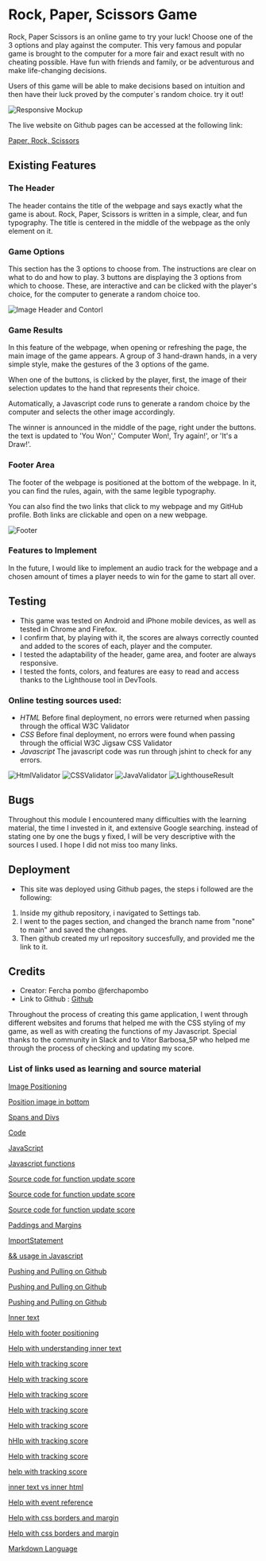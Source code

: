 # Rock, Paper, Scissors Game

Rock, Paper Scissors is an online game to try your luck! Choose one of the 3 options and play against the computer. This very famous and popular game is brought to the computer for a more fair and exact result with no cheating possible. Have fun with friends and family, or be adventurous and make life-changing decisions.

Users of this game will be able to make decisions based on intuition and then have their luck proved by the computer`s random choice. try it out!

![Responsive Mockup](/assets/images/responsive%20sample.jpg)

The live website on Github pages can be accessed at the following link:

[Paper, Rock, Scissors](https://ferchapombo.github.io/paper-rock-scissors/)

## Existing Features

### The Header

The header contains the title of the webpage and says exactly what the game is about. Rock, Paper, Scissors is written in a simple, clear, and fun typography. The title is centered in the middle of the webpage as the only element on it.

### Game Options

This section has the 3 options to choose from. The instructions are clear on what to do and how to play. 3 buttons are displaying the 3 options from which to choose. These, are interactive and can be clicked with the player's choice, for the computer to generate a random choice too.

![Image Header and Contorl](assets/images/headerandcontrolarea.jpg)


### Game Results

In this feature of the webpage, when opening or refreshing the page, the main image of the game appears. A group of 3 hand-drawn hands, in a very simple style, make the gestures of the 3 options of the game.

When one of the buttons, is clicked by the player, first, the image of their selection updates to the hand that represents their choice.

Automatically, a Javascript code runs to generate a random choice by the computer and selects the other image accordingly.

The winner is announced in the middle of the page, right under the buttons. the text is updated to 'You Won',' Computer Won!, Try again!', or 'It's a Draw!'.

### Footer Area

The footer of the webpage is positioned at the bottom of the webpage. In it, you can find the rules, again, with the same legible typography.

You can also find the two links that click to my webpage and my GitHub profile. Both links are clickable and open on a new webpage.

![Footer](assets/images/footer.jpg)

### Features to Implement

In the future, I would like to implement an audio track for the webpage and a chosen amount of times a player needs to win for the game to start all over.

## Testing

* This game was tested on Android and iPhone mobile devices, as well as tested in Chrome and Firefox.
* I confirm that, by playing with it, the scores are always correctly counted and added to the scores of each, player and the computer.
* I tested the adaptability of the header, game area, and footer are always responsive.
* I  tested the fonts, colors, and features are easy to read and access thanks to the Lighthouse tool in DevTools.
  
### Online testing sources used:
* *HTML*
Before final deployment, no errors were returned when passing through the offical W3C Validator
* *CSS*
Before final deployment, no errors were found when passing through the official W3C Jigsaw CSS Validator
* *Javascript*
The javascript code was run through jshint to check for any errors.

![HtmlValidator](assets/images/htmlvalidator.jpg)
![CSSValidator](assets/images/W3C%20cssvalidatorcorrect.jpg)
![JavaValidator](assets/images/Javascriptvalidator.jpg)
![LighthouseResult](assets/images/lighthouse.jpg)

## Bugs

Throughout this module I encountered many difficulties with the learning material, the time I invested in it, and extensive Google searching. instead of stating one by one the bugs y fixed, I will be very descriptive with the sources I used. I hope I did not miss too many links.

## Deployment

- This site was deployed using Github pages, the steps i followed are the following:
1. Inside my github repository, i navigated to Settings tab.
2. I went to the pages section, and changed the branch name from "none" to main" and saved the changes.
3. Then github created my url repository succesfully,  and provided me the link to it.
   
   
## Credits

* Creator: Fercha pombo @ferchapombo
* Link to Github : [Github](https://github.com/FerchaPombo)
  
Throughout the process of creating this game application, I went through different websites and forums that helped me with the CSS styling of my game,  as well as with creating the functions of my Javascript.
Special thanks to the community in Slack and to Vitor Barbosa_5P who helped me through the process of checking and updating my score.

### List of links used as learning and source material 



[Image Positioning](https://stackoverflow.com/questions/61036257/i-have-a-div-with-images-and-buttons-inside-the-buttons-center-but-the-images)

[Position image in bottom](https://stackoverflow.com/questions/17934332/how-do-i-position-an-image-at-the-bottom-of-div)

[Spans and Divs](https://stackoverflow.com/questions/2690237/how-to-position-a-span-inside-a-headline-tag)

[Code](https://www.codecademy.com/forum_questions/53715ac6282ae3f78c000bd0)

[JavaScript](https://www.codebrainer.com/blog/tic-tac-toe-javascript-game)

[Javascript functions](https://www.codecademy.com/forum_questions/53715ac6282ae3f78c000bd0)

[Source code for function update score](https://stackoverflow.com/questions/71484752/how-to-store-and-update-score-in-the-game)

[Source code for function update score](https://you.com/search?q=how+to+add+a+score+counter+to+a+game+in+javascript&tbm=youchat&cfr=chatb&cid=c2_00665cce-1db7-4665-bd5a-407ae58f8174)


[Source code for function update score](https://www.w3schools.com/graphics/game_score.asp)

[Paddings and Margins](https://theme.co/forum/t/footer-content-overlapping-with-main-content/73859/2)

[ImportStatement](https://stackoverflow.com/questions/10036977/best-way-to-include-css-why-use-import#10037064)

[&& usage in Javascript](https://developer.mozilla.org/en-US/docs/Web/JavaScript/Reference/Operators/Logical_AND)


[Pushing and Pulling on Github](https://stackoverflow.com/questions/10298291/cannot-push-to-github-keeps-saying-need-merge)

[Pushing and Pulling on Github](https://github.com/desktop/desktop/issues/14431)

[Pushing and Pulling on Github](https://www.w3docs.com/learn-git/git-pull.html)


[Inner text](https://www.w3schools.com/jsref/prop_node_innertext.asp)


[Help with footer positioning](https://stackoverflow.com/questions/33278664/absolute-positioning-with-footer-not-working)

[Help with understanding inner text](https://www.w3schools.com/jsref/prop_node_innertext.asp)

[Help with tracking score](https://developer.mozilla.org/en-US/docs/Games/Tutorials/2D_Breakout_game_pure_JavaScript/Track_the_score_and_win)

[Help with tracking score](https://developer.mozilla.org/en-US/docs/Games/Tutorials/2D_Breakout_game_pure_JavaScript/Track_the_score_and_win)

[Help with tracking score](https://www.geeksforgeeks.org/rock-paper-and-scissor-game-using-javascript/)

[Help with tracking score](https://stackoverflow.com/questions/71484752/how-to-store-and-update-score-in-the-game)

[Help with tracking score](https://you.com/search?q=how+to+add+a+score+counter+to+a+game+in+javascript&tbm=youchat&cfr=chatb&cid=c2_5e50f44d-4d53-4a30-bc04-db8cc258c925)

[hHlp with tracking score](https://www.w3schools.com/graphics/game_score.asp)

[Help with tracking score](https://stackoverflow.com/questions/17976883/rock-paper-scissors-in-javascript)

[help with tracking score](https://plainenglish.io/blog/building-a-rock-paper-scissors-game-with-javascript-bce23d39509d)

[inner text vs inner html](https://stackoverflow.com/questions/19030742/difference-between-innertext-innerhtml-and-value)

[Help with event reference](https://developer.mozilla.org/en-US/docs/Web/Events) 

[Help with css borders and margin](https://stackoverflow.com/questions/5664877/creating-space-between-an-element-and-its-border)

[Help with css borders and margin](https://www.freecodecamp.org/news/css-margins/)

[Markdown Language](https://docs.moodle.org/402/en/Markdown#Images)
